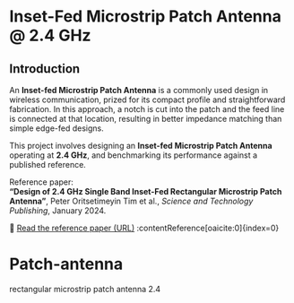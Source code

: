 # Inset-Fed Microstrip Patch Antenna @ 2.4 GHz

## Introduction

An **Inset-fed Microstrip Patch Antenna** is a commonly used design in wireless communication, prized for its compact profile and straightforward fabrication. In this approach, a notch is cut into the patch and the feed line is connected at that location, resulting in better impedance matching than simple edge-fed designs.

This project involves designing an **Inset-fed Microstrip Patch Antenna** operating at **2.4 GHz**, and benchmarking its performance against a published reference.

Reference paper:  
**“Design of 2.4 GHz Single Band Inset-Fed Rectangular Microstrip Patch Antenna”**, Peter Oritsetimeyin Tim et al., *Science and Technology Publishing*, January 2024.

📄 [Read the reference paper (URL)](https://www.researchgate.net/publication/379504173_Design_Of_24_GHZ_Single_Band_Inset-Fed_Rectangular_Microstrip_Patch_Antenna) :contentReference[oaicite:0]{index=0}
# Patch-antenna
 rectangular microstrip patch antenna 2.4

